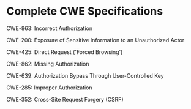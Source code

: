 

# Complete CWE Specifications

CWE-863: Incorrect Authorization

CWE-200: Exposure of Sensitive Information to an Unauthorized Actor

CWE-425: Direct Request ('Forced Browsing')

CWE-862: Missing Authorization

CWE-639: Authorization Bypass Through User-Controlled Key

CWE-285: Improper Authorization

CWE-352: Cross-Site Request Forgery (CSRF)